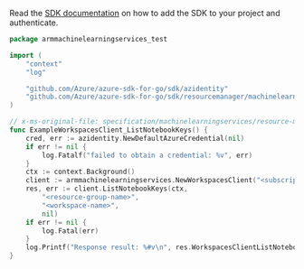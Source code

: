 Read the [SDK documentation](https://github.com/Azure/azure-sdk-for-go/blob/sdk%2Fresourcemanager%2Fmachinelearningservices%2Farmmachinelearningservices%2Fv0.2.1/sdk/resourcemanager/machinelearningservices/armmachinelearningservices/README.md) on how to add the SDK to your project and authenticate.

```go
package armmachinelearningservices_test

import (
	"context"
	"log"

	"github.com/Azure/azure-sdk-for-go/sdk/azidentity"
	"github.com/Azure/azure-sdk-for-go/sdk/resourcemanager/machinelearningservices/armmachinelearningservices"
)

// x-ms-original-file: specification/machinelearningservices/resource-manager/Microsoft.MachineLearningServices/stable/2021-07-01/examples/Notebook/listKeys.json
func ExampleWorkspacesClient_ListNotebookKeys() {
	cred, err := azidentity.NewDefaultAzureCredential(nil)
	if err != nil {
		log.Fatalf("failed to obtain a credential: %v", err)
	}
	ctx := context.Background()
	client := armmachinelearningservices.NewWorkspacesClient("<subscription-id>", cred, nil)
	res, err := client.ListNotebookKeys(ctx,
		"<resource-group-name>",
		"<workspace-name>",
		nil)
	if err != nil {
		log.Fatal(err)
	}
	log.Printf("Response result: %#v\n", res.WorkspacesClientListNotebookKeysResult)
}
```
